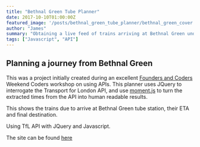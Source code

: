 ```yaml
---
title: "Bethnal Green Tube Planner"
date: 2017-10-10T01:00:00Z
featured_image: '/posts/bethnal_green_tube_planner/bethnal_green_cover.jpg'
author: "James"
summary: "Obtaining a live feed of trains arriving at Bethnal Green underground from TfLs APIs"
tags: ["Javascript", "API"]
---
```


## Planning a journey from Bethnal Green

This was a project initially created during an excellent [Founders and Coders](https://foundersandcoders.com/) Weekend Coders workshop on using APIs. This planner uses JQuery to interrogate the Transport for London API, and use [moment.js](http://momentjs.com/) to turn the extracted times from the API into human readable results.

This shows the trains due to arrive at Bethnal Green tube station, their ETA and final destination.

Using TfL API with JQuery and Javascript.

The site can be found [here](https://underwhelmed-ape.github.io/tfl_planner/)